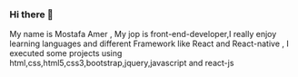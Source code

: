 ### Hi there 👋

My name is Mostafa Amer , My jop is front-end-developer,I really enjoy learning languages and different Framework like React and React-native , I executed some projects using html,css,html5,css3,bootstrap,jquery,javascript and react-js
